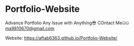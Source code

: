 # Portfolio-Website
Advance Portfolio 
Any Issue with Anything😎
COntact Me🤐🤐
ma9810670@gmail.com


Website:     https://aftab6363.github.io/Portfolio-Website/
